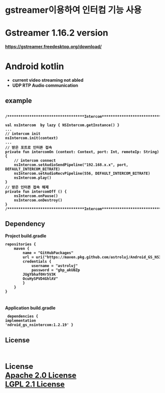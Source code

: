 # gstreamer이용하여 인터컴 기능 사용

# Gstreamer 1.16.2 version <b>
  https://gstreamer.freedesktop.org/download/
# Android kotlin<br>
- current video streaming not abled
- UDP RTP Audio communication


<p><p>
<h2> example<br></h2>
<pre><code>
/***********************************Intercom***********************************/<br>
val nsIntercom  by lazy { NSIntercom.getInstance() }
...
// intercom init
nsIntercom.init(context)
...
// 받은 포트로 인터폰 접속
private fun intercomOn (context: Context, port: Int, remoteIp: String) {
    // intercom connect
    nsIntercom.setAudioSendPipeline("192.168.x.x", port, DEFAULT_INTERCOM_BITRATE)
    nsIntercom.setAudioRecvPipeline(556, DEFAULT_INTERCOM_BITRATE)
    nsIntercom.play()
}
// 받은 인터폰 접속 해제
private fun intercomOff () {
    nsIntercom.onPause()
    nsIntercom.onDestroy()
}
/***********************************Intercom***********************************/
</code></pre>
<p><p>

<h2>Dependency<br></h2>
Project build.gradle
<code><pre>
repositories {
    maven {
        name = "GitHubPackages"
        url = uri("https://maven.pkg.github.com/astroluj/Android_GS_NSIntercom")
        credentials {
            username = "astroluj"
            password = "ghp_akUBZp
	    JUgYbhaf0Hr5V3K
	    OcuHySPVD4GhlAV"
        }
    }
}

</pre></code>
Application build.gradle
<code><pre>
dependencies {
	implementation '<com class="github astroluj:a"></com>ndroid_gs_nsintercom:1.2.19'
}
</pre></code>

<h2>License</h2><br>
<p style="font-size:x-large">
  License<br>
  <a href="http://www.apache.org/licenses/LICENSE-2.0">
      Apache 2.0 License
  </a>
  <br>
  <a href="https://www.gnu.org/licenses/lgpl-2.1.html">
      LGPL 2.1 License
  </a>
</p>



